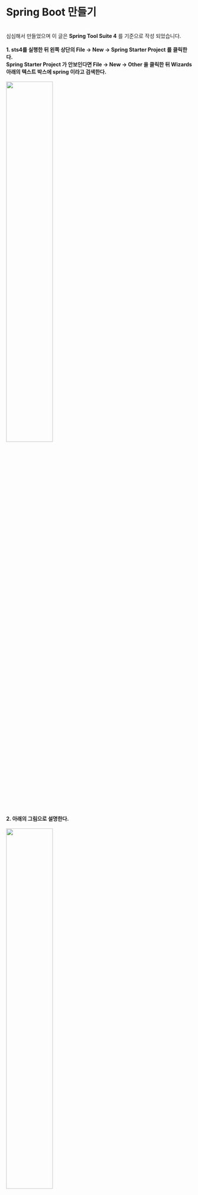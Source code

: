 # Spring Boot 만들기
<br>
심심해서 만들었으며 이 글은 <b>Spring Tool Suite 4</b> 를 기준으로 작성 되었습니다.
<br>
<br>
<b>1. sts4를 실행한 뒤 왼쪽 상단의 File -> New -> Spring Starter Project 를 클릭한다.<br>
  Spring Starter Project 가 안보인다면 File -> New -> Other 을 클릭한 뒤 Wizards 아래의 텍스트 박스에 spring 이라고 검색한다.</b>
<br><br>
<img width="50%" src="https://user-images.githubusercontent.com/48707324/125416774-4347d8e6-0ad9-4813-9826-e91a8e5b8438.png"/>
<br>
<br>
<br>
<b>2. 아래의 그림으로 설명한다.</b>
<br><br>
<img width="50%" src="https://user-images.githubusercontent.com/48707324/125416907-70b4ec22-43ff-46c7-a2ca-cbde8cf45f1d.png"/>
<br>
- Service URL은 Spring Boot 패키지를 만들어주는 사이트이다. 기본으로 선택되어 있으니 넘어간다.
<br><br>
- Name 은 프로젝트 이름을 작성하면 된다.
<br><br>
- Name 바로 아래에 Use default location 이 자동으로 체크되어 있을텐데 이건 프로젝트 경로이다. 따로 지정하고 싶다면 체크를 풀고 선택하면 된다.
<br><br>
- Type 은 Maven, Gradle 중 선택 가능하다. 난 Maven을 사용하므로 Maven을 체크.
<br><br>
- Packaging 은 말 그대로 패키징을 뜻하는데 Jar와 War가 있을 것이다. Jar는 원본파일 그대로, War는 필요한 파일만 압축한다고 생각하면 이해하기 편하다. 실제로 이렇다는건 아니다
<br><br>
- Java Version 은 자바 버전으로 11이상을 권장한다. 내가 알기론 자바 11 이상에서 Spring Boot 가 되는걸로 알고 있다. (이 부분은 정확한건 아님)
<br><br>
- Language 는 언어. Kotlen, Groovy로도 작성이 가능한가보다. 난 안해봤다.
<br><br>
- Group 은 프로젝트 그룹이다. 아래에서 작성할 Package 를 같은 것 끼리 그룹으로 묶는 역할을 하는 것 같다. 아마도?
<br><br>
- Artifact 는 나도 모른다. 근데 Name 작성하면 알아서 작성될 것이다. 패스
<br><br>
- Version 은 말 그대로 버전인데 처음이니 그냥 그대로 냅두자
<br><br>
- Description 은 설명
<br><br>
- Working sets 는 나도 모른다. 그냥 넘어가자.
<br>
<br>
<br>
<b>3. 아래의 그림으로 설명한다.</b>
<br><br>
<img width="50%" src="https://user-images.githubusercontent.com/48707324/125418240-93bddd22-074f-4de1-b8d2-6989f1fd5361.png"/>
<br>
- Spring Boot Version 은 버전마다 무슨 차이인지 잘 모르니 그냥 냅두자.
<br><br>
- Frequently Used 가 있는데 이건 Spring Boot로 패키지를 만들 때 일일히 찾아가면서 Maven Repository 뒤지지 말라고 넣어준 기능같다.<br>
  여기에 있는걸 체크하면 해당 기능이 활성화 된다. 진짜 아무것도 없이 웹에 Hello World 하나 찍을거라면 아무것도 안해도 되지만 우리는 웹 개발자 아닌가! 그렇다면 기본적으로 DB 연결은 필수 요소이니 MySQL Driver, 그리고 Spring을 사용하는데 어노테이션을 안쓸 수 있나? Getter Setter 일일히 하나하나 다 만들 순 없다. 그러므로 Lombok도 체크. 그리고 DB 와의 언어구문적? 연동을 쉽게 해주는 MyBatis. 이렇게 세 개는 아마 어디서 웹 개발을 하든 다 사용할 것이다. 무조건 체크해주자.<br>
  그리고 테스트 해 봤는데 위의 7개 요소 중 6개는 굳이 설정을 안해도 된다. MySQL Driver 하나 빼고.. 하지만 MySQL 설정까지 할거니 7개 다 체크하면 된다.
<br><br>
- Available 이라고 밑에 뭐 온갖게 쭉 있는데 쓸 사람만 체크해서 넣도록 하자. 그리고 Finish를 누르면 패키지가 만들어진다.
<br>
<br>
<br>
<b>4. 만들었으니 실행해볼텐데 오른쪽 아래의 초록색이 움직이고 있다면 조금 기다리자. 프로젝트를 생성하고 로딩중인 것이니..<br>
  완료 되었다면 실행해 보자! 실행 방법은 프로젝트 우클릭 -> Run As -> Spring Boot App 을 누르면 된다.</b>
<br>
<br>
<br>
<b>5. 아마 안될거다. 그리고 아래와 같은 오류가 뜰텐데 이는 위에서 말했듯이 MySQL Driver 는 설치했는데 연결을 안해줘서 그렇다.</b>
<br><br>
<img width="100%" src="https://user-images.githubusercontent.com/48707324/125419643-97c94959-8e39-458a-a532-c52a12ac4d6b.png"/>
<br>
<br>
<br>
<b>6. 그럼 이제 MySQL Driver 설정을 하자. 프로젝트에서 src/main/resources 를 열어보면 application.properties 라는 파일이 있다.<br>
  이걸 열어보면 아무것도 없을텐데 아래의 그림에서 DB주소와 username(id) 와 password 를 변경해서 넣어주면 된다.<br>
  물론 포트를 바꾸고 싶다면 첫 줄의 포트를 수정해도 된다. 그리고 앞에 #이 붙은건 주석처리 된 것이니 신경 안써도 된다.<br>
  3,4 라인의 구문은 jsp 파일의 루트 경로를 지정해준다고 생각하면 편하다.</b>
  
<br><br>
<img width="100%" src="https://user-images.githubusercontent.com/48707324/125420725-116850d1-6842-45bc-adb2-2ee9a4f0aef0.png"/>
<br>
<br>
<br>
<b>7. 다시 4번으로 돌아가 실행해보자. 오류가 안 나왔다면 인터넷 창을 열어 localhost:8080 이라고 주소창에 입력해본다.<br>
  그럼 무슨 에러 페이지라고 하나 나올텐데 그게 정상이다. 우린 아직 화면에 보여주는 것을 만들지 않았으니 말이다.</b>
  
<br>
<br>
<br>
<br>
<br>
<br>
<hr>
# Spring Boot 만들기 2탄!
<br>
여기부터는 MVC 구조로 진행되며 2탄에서는 
<br>
<br>
<b>1. 위의 포스팅까지 완료했다면 DB는 연결된 상태이다. 그러니 가져올 데이터를 만들어보자.<br>
공지글은 아니지만 테이블을 하나 만들어보자. 테이블의 필드값은 아래와 같이 만들면 된다.</b>
<br><br>
<img width="50%" src="https://user-images.githubusercontent.com/48707324/162144342-881de634-6105-47d4-a313-9112ab082a50.PNG"/>
<br>
<br>
<br>
<b>2. 테이블을 만들었다면 spring 툴로 돌아와서 본인의 패키지를 우클릭 하여 하위에 다른 패키지들을 생성한다.<br>
아래 이미지와 같은 구조로 생성하면 되고 처음 생성했을 경우 아이콘의 색상이 회색일 것이다.</b>
<br><br>
<img width="50%" src="https://user-images.githubusercontent.com/48707324/162148274-8a3c57d4-6e95-41b4-b772-31c11e09d5b5.png"/>
<br>
- 패키지를 만들 때 이름은 본인의 패키지명 뒤에 .controller 와 같은 식으로 적으면 된다. 아래는 예시
<br>
<br>
<img width="50%" src="https://user-images.githubusercontent.com/48707324/162148749-8d64b0c7-84d2-49b7-9453-e526381e7c25.PNG"/>
<br>
<br>
<br>
<b>3. 패키지를 다 만들고 나면 아래 이미지와 같이 패키지 안에 클래스와 인터페이스를 생성해준다.<br>
src/main/resources 아래에 mapper 폴더와 noticeboardMapper.xml 파일이 있는데 이것도 나중에 필요하니 폴더와 파일을 생성해준다.<br>
클래스명을 변경하여 사용하고 싶은 경우 글 전체를 한번 읽어보고 본인에 맞게 수정하기 바란다.</b>
<br>
<br>
<img width="50%" src="https://user-images.githubusercontent.com/48707324/162149119-e1d40ec4-989d-4425-be85-950266b9795e.PNG"/>
<br>
<br>
<br>
<b>4. 위에서부터 순서대로 가보자. DataAccessConfig.java는 아래와 같다.</b>
<br><br>
<img width="50%" src="https://user-images.githubusercontent.com/48707324/162162888-c61d7fad-7852-431e-a0ff-9ce658e25435.PNG"/>
<br>
- 세팅하는 부분이라 나도 자세히는 모른다. 자신의 패키지 명에 맞게 대충 바꿔넣자.
<br>
<br>
<br>
<b>5. DataSourceConfig.java</b>
<br><br>
<img width="50%" src="https://user-images.githubusercontent.com/48707324/162165985-5fef90e4-bf1c-4fe5-8192-294943db1b9d.PNG"/>
<br>
- 얘도 세팅하는 부분이라 잘 모른다. 그냥 적어놓자.
<br>
<br>
<br>
<b>6. 순서대로 가기로 했지만 MVC 패턴 부분은 있는 그대로 옮겨 적으면 잘 모르는 사람들은 빨간줄 막 떠서 뭐 잘못했나? 싶은 생각이 들 수도 있다.<br>
그렇기에 여기는 VO -> Service -> Mapper -> Impl -> Controller 순으로 설명하겠다. NoticeboardVO를 보자.</b>
<br><br>
<img width="50%" src="https://user-images.githubusercontent.com/48707324/162167197-6bd24341-dbbc-499e-8b33-e0089e8b77c6.PNG"/>
<br>
- 클래스명 위에 @Getter @Setter가 보일 것이다. 이게 없으면 변수를 생성할 때 마다 getVar, setVar 과 같이 게터, 세터를 다 만들어줘야 한다.(롬복 짱)<br><br>
- 아래의 변수들은 DB에서 가져올 목록들이다. 변수 명은 DB 테이블의 이름과 동일하지 않아도 되지만 데이터 타입은 일치해야 한다. 즉, DB에서는 int로 정의한 것을 자바에서는 String으로 받을 수 없다는 말이다. 어쨌든 타입을 일치시킨다.
<br>
<br>
<br>
<b>7. 다음은 NoticeboardService.java 이다.</b>
<br><br>
<img width="100%" src="https://user-images.githubusercontent.com/48707324/162168479-77c7b2e9-666a-40f1-8c19-7117acab12ae.PNG"/>
<br>
- 얘는 클래스가 아니라 인터페이스로 되어 있는데 이 서비스를 구현하는건 Impl 파일에서 진행한다.
<br><br>
- 게시판에 글은 여러개일 것이므로 List 형식을 사용하여 가져온다.
<br>
<br>
<br>
<b>8. 다음은 NoticeboardMapper.java 이다. 6번에서 분명 Service -> Mapper 라고 했는데 왜 Mapper를 먼저 하느냐 하면 실제로 구현된 파일인 ServiceImpl은 Mapper 인터페이스가 정의되어 있지 않다면 에러가 나기 때문이다.</b>
<br><br>
<img width="100%" src="https://user-images.githubusercontent.com/48707324/162169827-2c5eca87-881d-44a3-a044-d89257d8c317.PNG"/>
<br>
- 얘는 구현된 파일인 ServiceImpl에서 사용할 때 쿼리문이 작성된 xml 파일을 매핑하는 친구이다.
<br>
<br>
<br>
<b>9. 다음은 noticeboardMapper.xml 이다.</b>
<br><br>
<img width="100%" src="https://user-images.githubusercontent.com/48707324/162171519-e9a4d01e-303b-4155-86b9-4d367db4fed0.png"/>
<br>
- 실제 쿼리문이 들어가는 파일이다. namespace 부분에는 인터페이스로 작성한 ~Mapper.java 파일을 패키지 경로와 함께 써준다.
<br><br>
- select 라고 적혀있는 부분 옆 id는 ~Mapper.java 파일에서 작성한 메소드명을 작성한다.
<br><br>
- resultType 은 쿼리문을 돌리고 나서 나온 값을 어떤 형태로 넣을거냐 하는 것이다. select 구문에서 하나만 찾고자 하는 경우 int나 String 타입으로 지정이 가능하지만 우린 int와 String이 여러 개 있는 상태로 들고와야 하므로 클래스 타입으로 받는다. 받는 클래스 타입은 아까 작성한 VO 파일로 한다.
<br>
<br>
<br>
<b>10. 다시 Service 로 돌아와서 NoticeboardServiceImpl.java 이다.</b>
<br><br>
<img width="100%" src="https://user-images.githubusercontent.com/48707324/162172789-5951cda9-8ace-40af-b35a-82102c550db7.PNG"/>
<br>
- 클래스 위에 @Service 로 서비스 코드임을 명시하고 @Autowired 를 통해 ~Mapper.java 파일과 연결한다. 만약 @Autowired가 없다면 ~Mapper.java 파일의 경로를 일일이 작성해 주어야 한다.
<br><br>
- @Override 를 통해 인터페이스인 Service 코드를 구현한다.
<br>
<br>
<br>
<b>11. MVC 패턴의 마지막인 컨트롤러이다. NoticeboardController.java 파일의 코드는 아래와 같다.</b>
<br><br>
<img width="100%" src="https://user-images.githubusercontent.com/48707324/162178830-9617771d-2389-49b6-8827-4bfd5f88d794.PNG"/>
<br>
- Controller 라는 것을 명시하기 위해 클래스 위에 @Controller 라고 어노테이션을 작성한다.
<br><br>
- Impl 파일에서는 Mapper를 Autowired 하였다면 Controller 파일에서는 Service를 Autowired 한다.
<br><br>
- 로직 처리를 한다면 보통 여기서 많이 한다. 일단 별도의 로직은 없으므로 서비스 코드를 호출하여 리스트를 가져오고 가져온 리스트를 jsp 파일에서 보여주기 위해 model 이라는 객체에 addAttribute를 통해 데이터를 집어넣는다. addAttribute 는 매개변수를 2개를 가지는데 앞 부분은 String 으로 받는다. 뒷 부분은 Object로 받기에 뭘 넣어도 된다. String 이었던 앞의 매개변수는 jsp 파일에서 불러올 때 사용되는 문자이므로 임의로 지정하여도 상관 없다.
<br><br>
- return 으로 지정된 String 값은 아래에서 작성할 jsp 파일명이다. jsp 파일명을 다르게 할거라면 return 값도 다르게 작성하면 된다.
<br>
<br>
<br>
<b>12. 데이터 관련 작업은 끝났으니 사용자에게 보여질 jsp 파일을 작성해보자. 그 전에 경로는 아래와 같다.</b>
<br><br>
<img width="50%" src="https://user-images.githubusercontent.com/48707324/162179863-7d6e50b5-94f0-4835-af9a-f6a9eefc8473.png"/>
<br>
- 따로 건든게 없다면 src/main 까지만 있고 더 이상 파일이 없을텐데 새로운 폴더를 생성해서 저렇게 경로를 쭉 만든 다음 jsp 파일을 만든다.
<br>
<br>
<br>
<b>13. jsp 파일을 작성해보자. 코드는 아래와 같다.</b>
<br><br>
<img width="100%" src="https://user-images.githubusercontent.com/48707324/162181109-03fe06ff-d920-48a5-a277-3ae669bb18dc.PNG"/>
<br>
- 별 다른 내용은 없고 c:forEach 는 반복문을 뜻한다. items의 ${} 안 내용은 위에서 언급했듯이 Controller의 model.addAttribute에서 지정한 첫번 째 변수 값이다. ${}는 jsp에서 서버에서 나온 값을 인식하게 해 주는 문자라고 생각하면 된다. var 는 items를 어떻게 부를거냐 라는 것이고 varStatus는 반복문의 상태값을 어떻게 부를거냐 라는 것이다. 반복문의 횟수를 확인하고 싶다면 ${status.index} 와 같이 나타낼 수 있다.
<br>
<br>
<br>
<b>14. 끝! 인것 같지만 이대로 실행하면 안돌아간다. 설정 몇 가지를 추가해 주자. 프로젝트 최상위에 있는 pom.xml 파일의 <dependencies> 안에 아래의 내용을 추가한다.</b>
<br><br>
<img width="100%" src="https://user-images.githubusercontent.com/48707324/162182915-c2e0d004-7ee4-4f86-84c2-19cd515b40b7.png"/>
<br>
<br>
<br>
<b>15. 진짜 끝! 인것 같지만 spring session 문제로 안돌아갈 것이다. src/main/resources 아래의 application.properties를 열고 아래의 구문을 추가한다.</b>
<br><br>
spring.session.jdbc.initialize-schema=always
<br>
<br>
<br>
<b>16. 이제 실행해 보자. Controller에서 지정한 주소대로 입력한다. 이 글의 경우 localhost:8080/noticeboard 이다.<br>
물론 실행하면 아무것도 안뜰 수 있다. 이유는 DB에 데이터가 없기 때문이다. DB에 데이터를 임의로 집어넣고 실행해 보자. 아래와 같이 데이터가 나올 것이다.</b>
<br><br>
<img width="50%" src="https://user-images.githubusercontent.com/48707324/162183941-c91c738c-7668-4a9f-ae27-394c68fff14e.png"/>
